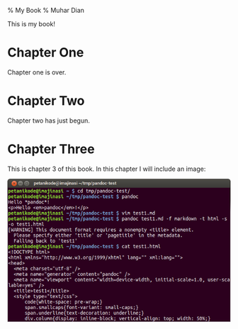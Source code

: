% My Book
% Muhar Dian

This is my book!

# Chapter One

Chapter one is over.

# Chapter Two

Chapter two has just begun.

# Chapter Three

This is chapter 3 of this book. In this chapter I will include an image:

![Pandoc Testing](images/test-pandoc.png)
